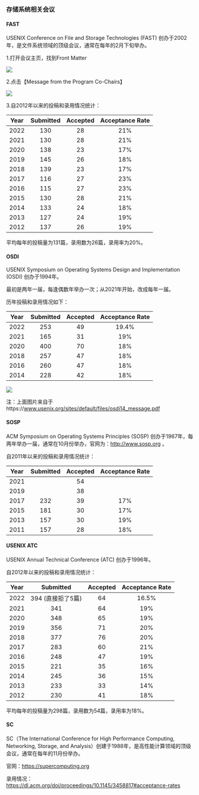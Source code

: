 ### 存储系统相关会议

#### FAST
USENIX Conference on File and Storage Technologies (FAST) 创办于2002年，是文件系统领域的顶级会议，通常在每年的2月下旬举办。

1.打开会议主页，找到Front Matter

![](../img/fast-front-matter.png)

2.点击【Message from the Program Co-Chairs】

![](../img/fast-submitted-acceptance-rate.png)

3.自2012年以来的投稿和录用情况统计：

| Year | Submitted | Accepted | Acceptance Rate |
| :--: | :-------: | :------: | :-------------: |
| 2022 |    130    |    28    |       21%       |
| 2021 |    130    |    28    |       21%       |
| 2020 |    138    |    23    |       17%       |
| 2019 |    145    |    26    |       18%       |
| 2018 |    139    |    23    |       17%       |
| 2017 |    116    |    27    |       23%       |
| 2016 |    115    |    27    |       23%       |
| 2015 |    130    |    28    |       21%       |
| 2014 |    133    |    24    |       18%       |
| 2013 |    127    |    24    |       19%       |
| 2012 |    137    |    26    |       19%       |

平均每年的投稿量为131篇，录用数为26篇，录用率为20%。

#### OSDI

USENIX Symposium on Operating Systems Design and Implementation (OSDI) 创办于1994年。

最初是两年一届，每逢偶数年举办一次；从2021年开始，改成每年一届。

历年投稿和录用情况如下：

| Year | Submitted | Accepted | Acceptance Rate |
| :--: | :-------: | :------: | :-------------: |
| 2022 |    253    |    49    |      19.4%      |
| 2021 |    165    |    31    |       19%       |
| 2020 |    400    |    70    |       18%       |
| 2018 |    257    |    47    |       18%       |
| 2016 |    260    |    47    |       18%       |
| 2014 |    228    |    42    |       18%       |

![](../img/osdi-submitted-acceptance-rate.png)

注：上面图片来自于https://www.usenix.org/sites/default/files/osdi14_message.pdf

#### SOSP

ACM Symposium on Operating Systems Principles (SOSP) 创办于1967年，每两年举办一届，通常在10月份举办，官网为：http://www.sosp.org 。

自2011年以来的投稿和录用情况统计：

| Year | Submitted | Accepted | Acceptance Rate |
| :--: | :-------: | :------: | :-------------: |
| 2021 |           |    54    |                 |
| 2019 |           |    38    |                 |
| 2017 |    232    |    39    |       17%       |
| 2015 |    181    |    30    |       17%       |
| 2013 |    157    |    30    |       19%       |
| 2011 |    157    |    28    |       18%       |

#### USENIX ATC

USENIX Annual Technical Conference (ATC) 创办于1996年。

自2012年以来的投稿和录用情况统计：

| Year |     Submitted     | Accepted | Acceptance Rate |
| :--: | :---------------: | :------: | :-------------: |
| 2022 | 394 (直接拒了5篇) |    64    |      16.5%      |
| 2021 |        341        |    64    |       19%       |
| 2020 |        348        |    65    |       19%       |
| 2019 |        356        |    71    |       20%       |
| 2018 |        377        |    76    |       20%       |
| 2017 |        283        |    60    |       21%       |
| 2016 |        248        |    47    |       19%       |
| 2015 |        221        |    35    |       16%       |
| 2014 |        245        |    36    |       15%       |
| 2013 |        233        |    33    |       14%       |
| 2012 |        230        |    41    |       18%       |

平均每年的投稿量为298篇，录用数为54篇，录用率为18%。

#### SC

SC（The International Conference for High Performance Computing, Networking, Storage, and Analysis）创建于1988年，是高性能计算领域的顶级会议，通常在每年的11月份举办。

官网：https://supercomputing.org

录用情况：https://dl.acm.org/doi/proceedings/10.1145/3458817#acceptance-rates
